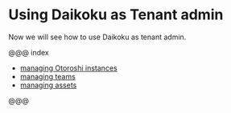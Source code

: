 # Using Daikoku as Tenant admin

Now we will see how to use Daikoku as tenant admin.

@@@ index

* [managing Otoroshi instances](./1-otoroshi.md)
* [managing teams](./2-teams.md)
* [managing assets](./3-assets.md)

@@@
